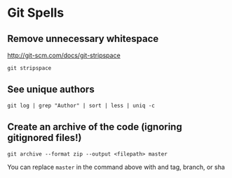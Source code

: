 # Git Spells

## Remove unnecessary whitespace

http://git-scm.com/docs/git-stripspace

```
git stripspace
```

## See unique authors

```
git log | grep "Author" | sort | less | uniq -c
```

## Create an archive of the code (ignoring gitignored files!)

```
git archive --format zip --output <filepath> master
```

You can replace `master` in the command above with and tag, branch, or sha
